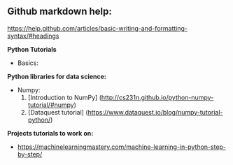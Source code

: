 ## Github markdown help:
https://help.github.com/articles/basic-writing-and-formatting-syntax/#headings

**Python Tutorials**
  * Basics:
  
  
**Python libraries for data science:**
  * Numpy:
      1. [Introduction to NumPy] (http://cs231n.github.io/python-numpy-tutorial/#numpy)
      2. [Dataquest tutorial] (https://www.dataquest.io/blog/numpy-tutorial-python/)

**Projects tutorials to work on:**
  * https://machinelearningmastery.com/machine-learning-in-python-step-by-step/
